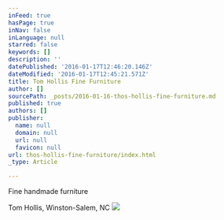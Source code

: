 ```yaml
---
inFeed: true
hasPage: true
inNav: false
inLanguage: null
starred: false
keywords: []
description: ''
datePublished: '2016-01-17T12:46:20.146Z'
dateModified: '2016-01-17T12:45:21.571Z'
title: Tom Hollis Fine Furniture
author: []
sourcePath: _posts/2016-01-16-thos-hollis-fine-furniture.md
published: true
authors: []
publisher:
  name: null
  domain: null
  url: null
  favicon: null
url: thos-hollis-fine-furniture/index.html
_type: Article

---
```

Fine handmade furniture

Tom Hollis, Winston-Salem, NC
![](https://the-grid-user-content.s3-us-west-2.amazonaws.com/90b1ba1e-aff3-417a-8f43-0730f35eba17.jpg)